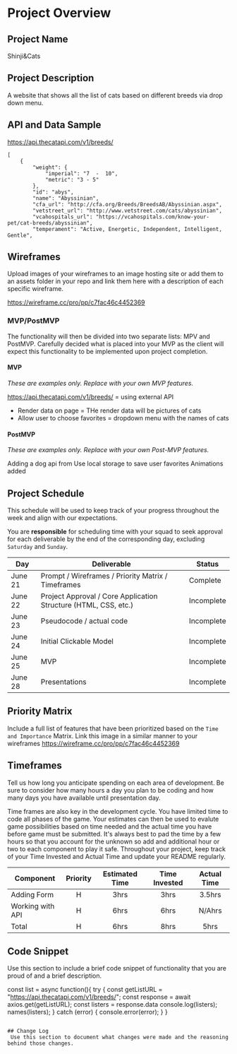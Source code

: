 # Project Overview

## Project Name

Shinji&Cats

## Project Description
A website that shows all the list of cats based on different breeds via drop down menu.


## API and Data Sample

https://api.thecatapi.com/v1/breeds/ 
```
[
    {
        "weight": {
            "imperial": "7  -  10",
            "metric": "3 - 5"
        },
        "id": "abys",
        "name": "Abyssinian",
        "cfa_url": "http://cfa.org/Breeds/BreedsAB/Abyssinian.aspx",
        "vetstreet_url": "http://www.vetstreet.com/cats/abyssinian",
        "vcahospitals_url": "https://vcahospitals.com/know-your-pet/cat-breeds/abyssinian",
        "temperament": "Active, Energetic, Independent, Intelligent, Gentle",
```
## Wireframes

Upload images of your wireframes to an image hosting site or add them to an assets folder in your repo and link them here with a description of each specific wireframe.

https://wireframe.cc/pro/pp/c7fac46c4452369



### MVP/PostMVP

The functionality will then be divided into two separate lists: MPV and PostMVP.  Carefully decided what is placed into your MVP as the client will expect this functionality to be implemented upon project completion.  

#### MVP 
*These are examples only. Replace with your own MVP features.*

https://api.thecatapi.com/v1/breeds/ = using external API
- Render data on page = THe render data will be pictures of cats 
- Allow user to choose favorites = dropdown menu with the names of cats

#### PostMVP  
*These are examples only. Replace with your own Post-MVP features.*

Adding a dog api from 
 Use local storage to save user favorites
 Animations added

## Project Schedule

This schedule will be used to keep track of your progress throughout the week and align with our expectations.  

You are **responsible** for scheduling time with your squad to seek approval for each deliverable by the end of the corresponding day, excluding `Saturday` and `Sunday`.

|  Day | Deliverable | Status
|---|---| ---|
|June 21| Prompt / Wireframes / Priority Matrix / Timeframes | Complete
|June 22| Project Approval / Core Application Structure (HTML, CSS, etc.) | Incomplete
|June 23| Pseudocode / actual code | Incomplete
|June 24| Initial Clickable Model  | Incomplete
|June 25| MVP | Incomplete
|June 28| Presentations | Incomplete

## Priority Matrix

Include a full list of features that have been prioritized based on the `Time and Importance` Matrix.  Link this image in a similar manner to your wireframes
https://wireframe.cc/pro/pp/c7fac46c4452369


## Timeframes

Tell us how long you anticipate spending on each area of development. Be sure to consider how many hours a day you plan to be coding and how many days you have available until presentation day.

Time frames are also key in the development cycle.  You have limited time to code all phases of the game.  Your estimates can then be used to evalute game possibilities based on time needed and the actual time you have before game must be submitted. It's always best to pad the time by a few hours so that you account for the unknown so add and additional hour or two to each component to play it safe. Throughout your project, keep track of your Time Invested and Actual Time and update your README regularly.

| Component | Priority | Estimated Time | Time Invested | Actual Time |
| --- | :---: |  :---: | :---: | :---: |
| Adding Form | H | 3hrs| 3hrs | 3.5hrs |
| Working with API | H | 6hrs| 6hrs | N/Ahrs |
| Total | H | 6hrs| 8hrs | 5hrs |

## Code Snippet

Use this section to include a brief code snippet of functionality that you are proud of and a brief description.  

const list = async function(){
    try {
        const getListURL = "https://api.thecatapi.com/v1/breeds/";
    const response = await axios.get(getListURL);
    const listers = response.data
    console.log(listers);
    names(listers);
    } catch (error) {
        console.error(error);
    }
}
```

## Change Log
 Use this section to document what changes were made and the reasoning behind those changes.  
